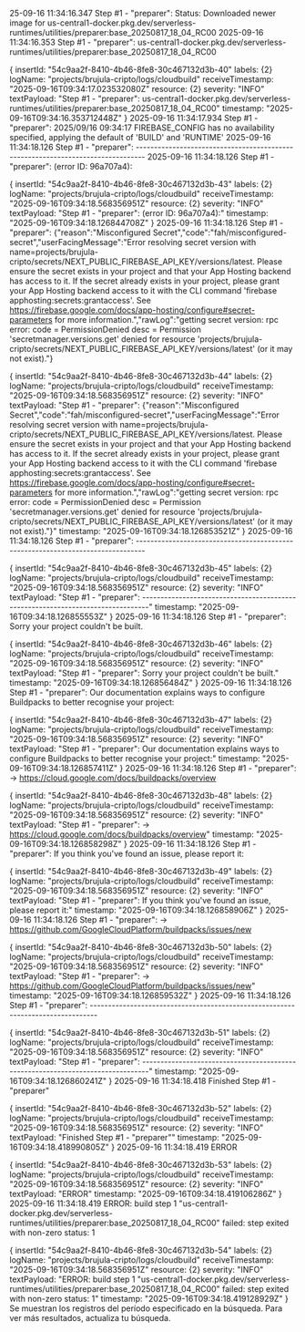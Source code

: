 25-09-16 11:34:16.347
Step #1 - "preparer": Status: Downloaded newer image for us-central1-docker.pkg.dev/serverless-runtimes/utilities/preparer:base_20250817_18_04_RC00
2025-09-16 11:34:16.353
Step #1 - "preparer": us-central1-docker.pkg.dev/serverless-runtimes/utilities/preparer:base_20250817_18_04_RC00

{
insertId: "54c9aa2f-8410-4b46-8fe8-30c467132d3b-40"
labels: {2}
logName: "projects/brujula-cripto/logs/cloudbuild"
receiveTimestamp: "2025-09-16T09:34:17.023532080Z"
resource: {2}
severity: "INFO"
textPayload: "Step #1 - "preparer": us-central1-docker.pkg.dev/serverless-runtimes/utilities/preparer:base_20250817_18_04_RC00"
timestamp: "2025-09-16T09:34:16.353712448Z"
}
2025-09-16 11:34:17.934
Step #1 - "preparer": 2025/09/16 09:34:17 FIREBASE_CONFIG has no availability specified, applying the default of 'BUILD' and 'RUNTIME'
2025-09-16 11:34:18.126
Step #1 - "preparer": --------------------------------------------------------------------------------
2025-09-16 11:34:18.126
Step #1 - "preparer": (error ID: 96a707a4):

{
insertId: "54c9aa2f-8410-4b46-8fe8-30c467132d3b-43"
labels: {2}
logName: "projects/brujula-cripto/logs/cloudbuild"
receiveTimestamp: "2025-09-16T09:34:18.568356951Z"
resource: {2}
severity: "INFO"
textPayload: "Step #1 - "preparer": (error ID: 96a707a4):"
timestamp: "2025-09-16T09:34:18.126844708Z"
}
2025-09-16 11:34:18.126
Step #1 - "preparer": {"reason":"Misconfigured Secret","code":"fah/misconfigured-secret","userFacingMessage":"Error resolving secret version with name=projects/brujula-cripto/secrets/NEXT_PUBLIC_FIREBASE_API_KEY/versions/latest. Please ensure the secret exists in your project and that your App Hosting backend has access to it. If the secret already exists in your project, please grant your App Hosting backend access to it with the CLI command 'firebase apphosting:secrets:grantaccess'. See https://firebase.google.com/docs/app-hosting/configure#secret-parameters for more information.","rawLog":"getting secret version: rpc error: code = PermissionDenied desc = Permission 'secretmanager.versions.get' denied for resource 'projects/brujula-cripto/secrets/NEXT_PUBLIC_FIREBASE_API_KEY/versions/latest' (or it may not exist)."}

{
insertId: "54c9aa2f-8410-4b46-8fe8-30c467132d3b-44"
labels: {2}
logName: "projects/brujula-cripto/logs/cloudbuild"
receiveTimestamp: "2025-09-16T09:34:18.568356951Z"
resource: {2}
severity: "INFO"
textPayload: "Step #1 - "preparer": {"reason":"Misconfigured Secret","code":"fah/misconfigured-secret","userFacingMessage":"Error resolving secret version with name=projects/brujula-cripto/secrets/NEXT_PUBLIC_FIREBASE_API_KEY/versions/latest. Please ensure the secret exists in your project and that your App Hosting backend has access to it. If the secret already exists in your project, please grant your App Hosting backend access to it with the CLI command 'firebase apphosting:secrets:grantaccess'. See https://firebase.google.com/docs/app-hosting/configure#secret-parameters for more information.","rawLog":"getting secret version: rpc error: code = PermissionDenied desc = Permission 'secretmanager.versions.get' denied for resource 'projects/brujula-cripto/secrets/NEXT_PUBLIC_FIREBASE_API_KEY/versions/latest' (or it may not exist)."}"
timestamp: "2025-09-16T09:34:18.126853521Z"
}
2025-09-16 11:34:18.126
Step #1 - "preparer": --------------------------------------------------------------------------------

{
insertId: "54c9aa2f-8410-4b46-8fe8-30c467132d3b-45"
labels: {2}
logName: "projects/brujula-cripto/logs/cloudbuild"
receiveTimestamp: "2025-09-16T09:34:18.568356951Z"
resource: {2}
severity: "INFO"
textPayload: "Step #1 - "preparer": --------------------------------------------------------------------------------"
timestamp: "2025-09-16T09:34:18.126855553Z"
}
2025-09-16 11:34:18.126
Step #1 - "preparer": Sorry your project couldn't be built.

{
insertId: "54c9aa2f-8410-4b46-8fe8-30c467132d3b-46"
labels: {2}
logName: "projects/brujula-cripto/logs/cloudbuild"
receiveTimestamp: "2025-09-16T09:34:18.568356951Z"
resource: {2}
severity: "INFO"
textPayload: "Step #1 - "preparer": Sorry your project couldn't be built."
timestamp: "2025-09-16T09:34:18.126856484Z"
}
2025-09-16 11:34:18.126
Step #1 - "preparer": Our documentation explains ways to configure Buildpacks to better recognise your project:

{
insertId: "54c9aa2f-8410-4b46-8fe8-30c467132d3b-47"
labels: {2}
logName: "projects/brujula-cripto/logs/cloudbuild"
receiveTimestamp: "2025-09-16T09:34:18.568356951Z"
resource: {2}
severity: "INFO"
textPayload: "Step #1 - "preparer": Our documentation explains ways to configure Buildpacks to better recognise your project:"
timestamp: "2025-09-16T09:34:18.126857411Z"
}
2025-09-16 11:34:18.126
Step #1 - "preparer":  -> https://cloud.google.com/docs/buildpacks/overview

{
insertId: "54c9aa2f-8410-4b46-8fe8-30c467132d3b-48"
labels: {2}
logName: "projects/brujula-cripto/logs/cloudbuild"
receiveTimestamp: "2025-09-16T09:34:18.568356951Z"
resource: {2}
severity: "INFO"
textPayload: "Step #1 - "preparer":  -> https://cloud.google.com/docs/buildpacks/overview"
timestamp: "2025-09-16T09:34:18.126858298Z"
}
2025-09-16 11:34:18.126
Step #1 - "preparer": If you think you've found an issue, please report it:

{
insertId: "54c9aa2f-8410-4b46-8fe8-30c467132d3b-49"
labels: {2}
logName: "projects/brujula-cripto/logs/cloudbuild"
receiveTimestamp: "2025-09-16T09:34:18.568356951Z"
resource: {2}
severity: "INFO"
textPayload: "Step #1 - "preparer": If you think you've found an issue, please report it:"
timestamp: "2025-09-16T09:34:18.126858906Z"
}
2025-09-16 11:34:18.126
Step #1 - "preparer":  -> https://github.com/GoogleCloudPlatform/buildpacks/issues/new

{
insertId: "54c9aa2f-8410-4b46-8fe8-30c467132d3b-50"
labels: {2}
logName: "projects/brujula-cripto/logs/cloudbuild"
receiveTimestamp: "2025-09-16T09:34:18.568356951Z"
resource: {2}
severity: "INFO"
textPayload: "Step #1 - "preparer":  -> https://github.com/GoogleCloudPlatform/buildpacks/issues/new"
timestamp: "2025-09-16T09:34:18.126859532Z"
}
2025-09-16 11:34:18.126
Step #1 - "preparer": --------------------------------------------------------------------------------

{
insertId: "54c9aa2f-8410-4b46-8fe8-30c467132d3b-51"
labels: {2}
logName: "projects/brujula-cripto/logs/cloudbuild"
receiveTimestamp: "2025-09-16T09:34:18.568356951Z"
resource: {2}
severity: "INFO"
textPayload: "Step #1 - "preparer": --------------------------------------------------------------------------------"
timestamp: "2025-09-16T09:34:18.126860241Z"
}
2025-09-16 11:34:18.418
Finished Step #1 - "preparer"

{
insertId: "54c9aa2f-8410-4b46-8fe8-30c467132d3b-52"
labels: {2}
logName: "projects/brujula-cripto/logs/cloudbuild"
receiveTimestamp: "2025-09-16T09:34:18.568356951Z"
resource: {2}
severity: "INFO"
textPayload: "Finished Step #1 - "preparer""
timestamp: "2025-09-16T09:34:18.418990805Z"
}
2025-09-16 11:34:18.419
ERROR

{
insertId: "54c9aa2f-8410-4b46-8fe8-30c467132d3b-53"
labels: {2}
logName: "projects/brujula-cripto/logs/cloudbuild"
receiveTimestamp: "2025-09-16T09:34:18.568356951Z"
resource: {2}
severity: "INFO"
textPayload: "ERROR"
timestamp: "2025-09-16T09:34:18.419106286Z"
}
2025-09-16 11:34:18.419
ERROR: build step 1 "us-central1-docker.pkg.dev/serverless-runtimes/utilities/preparer:base_20250817_18_04_RC00" failed: step exited with non-zero status: 1

{
insertId: "54c9aa2f-8410-4b46-8fe8-30c467132d3b-54"
labels: {2}
logName: "projects/brujula-cripto/logs/cloudbuild"
receiveTimestamp: "2025-09-16T09:34:18.568356951Z"
resource: {2}
severity: "INFO"
textPayload: "ERROR: build step 1 "us-central1-docker.pkg.dev/serverless-runtimes/utilities/preparer:base_20250817_18_04_RC00" failed: step exited with non-zero status: 1"
timestamp: "2025-09-16T09:34:18.419128929Z"
}
Se muestran los registros del período especificado en la búsqueda. Para ver más resultados, actualiza tu búsqueda.